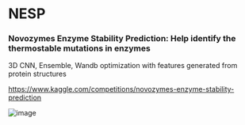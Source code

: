 # NESP
### Novozymes Enzyme Stability Prediction: Help identify the thermostable mutations in enzymes

3D CNN, Ensemble, Wandb optimization with features generated from protein structures

https://www.kaggle.com/competitions/novozymes-enzyme-stability-prediction

![image](https://user-images.githubusercontent.com/114745325/198234041-0f94a535-5eb9-4e95-865c-e4e97a9d435b.png)

